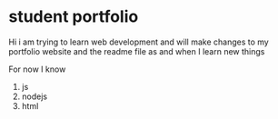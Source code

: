 # student portfolio

Hi i am trying to learn web development and will make changes to my portfolio website and the readme file as and when I learn new things

For now I know

1. js
1. nodejs
1. html

